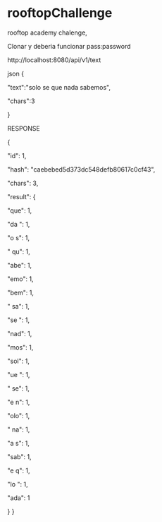 # rooftopChallenge
rooftop academy chalenge,

<div></div>

Clonar y deberia funcionar pass:password

<div></div>

http://localhost:8080/api/v1/text

json
{
<div></div>

"text":"solo se que nada sabemos",
<div></div>

"chars":3

}
<div></div>

RESPONSE

<div></div>

{

<div></div>

"id": 1,
<div></div>

"hash": "caebebed5d373dc548defb80617c0cf43",
<div></div>

"chars": 3,
<div></div>

"result": {
<div></div>

"que": 1,
<div></div>

"da ": 1,
<div></div>

"o s": 1,
<div></div>

" qu": 1,
<div></div>

"abe": 1,
<div></div>

"emo": 1,
<div></div>

"bem": 1,
<div></div>

" sa": 1,
<div></div>

"se ": 1,
<div></div>

"nad": 1,
<div></div>

"mos": 1,
<div></div>

"sol": 1,
<div></div>

"ue ": 1,
<div></div>

" se": 1,
<div></div>

"e n": 1,
<div></div>

"olo": 1,
<div></div>

" na": 1,
<div></div>

"a s": 1,
<div></div>

"sab": 1,
<div></div>

"e q": 1,
<div></div>

"lo ": 1,
<div></div>

"ada": 1
<div></div>

}
}







